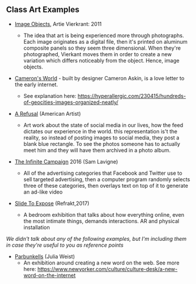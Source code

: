 ## Class Art Examples

- [Image Objects](https://anthology.rhizome.org/image-objects), Artie Vierkrant: 2011

  - The idea that art is being experienced more through photographs. Each image originates as a digital file, then it's printed on aluminum composite panels so they seem three dimensional. When they're photographed, Vierkant moves them in order to create a new variation which differs noticeably from the object. Hence, image objects.

- [Cameron's World](https://www.cameronsworld.net/) - built by designer Cameron Askin, is a love letter to the early internet.

  - See explanation here: https://hyperallergic.com/230415/hundreds-of-geocities-images-organized-neatly/

- [A Refusal](https://americanartist.us/a-refusal) (American Artist)

  - Art work about the state of social media in our lives, how the feed dictates our experience in the world. this representation is't the reality, so instead of posting images to social media, they post a blank blue rectangle. To see the photos someone has to actually meet him and they will have them archived in a photo album.

- [The Infinite Campaign](https://lav.io/projects/the-infinite-campaign/) 2016 (Sam Lavigne)

  - All of the advertising categories that Facebook and Twitter use to sell targeted advertising, then a computer program randomly selects three of these  categories, then overlays text on top of it to generate an ad-like video 

- [Slide To Expose](http://refrakt.org/slide-to-expose)  (Refrakt,2017) 

  - A bedroom exhibition that talks about how everything online, even the most intimate things, demands interactions. AR and physical installation

*We didn't talk about any of the following examples, but I'm including them in case they're useful to you as reference points*

- [Parbunkells](http://work.deaccession.org/parbunkells/) (Julia Weist)
  - An exhibition around creating a new word on the web. See more here: https://www.newyorker.com/culture/culture-desk/a-new-word-on-the-internet 